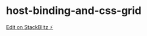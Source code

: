 # host-binding-and-css-grid

[Edit on StackBlitz ⚡️](https://stackblitz.com/edit/host-binding-and-css-grid)